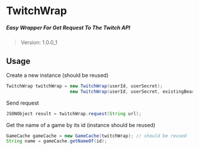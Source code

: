 # TwitchWrap
##### Easy Wrapper For Get Request To The Twitch API
>Version: 1.0.0_1

## Usage
Create a new instance (should be reused)
```java
TwitchWrap twitchWrap = new TwitchWrap(userId, userSecret);
                        new TwitchWrap(userId, userSecret, existingBearer);     
```
Send request
```java
JSONObject result = twitchWrap.request(String url);
```
Get the name of a game by its id (instance should be reused)
```java
GameCache gameCache = new GameCache(twitchWrap); // should be reused
String name = gameCache.getNameOf(id);
```
